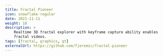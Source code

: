 ```yaml
---
title: Fractal Pioneer
icon: snowflake-regular
date: 2021-11-11
weight: 10
description: >
    Realtime 3D fractal explorer with keyframe capture ability enables users to create stunning high-FPS high-resolution
    fractal videos.
tags: [fractal, graphics, qt]
externalUrl: https://github.com/fjeremic/fractal-pioneer
---
```

